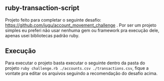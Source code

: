 ## ruby-transaction-script
Projeto feito para completar o seguinte desafio: https://github.com/iugu/account_movement_challenge .
Por ser um projeto simples eu preferi não usar nenhuma gem ou framework pra execução dele, apenas usei bibliotecas padrão ruby.

## Execução
Para executar o projeto basta executar o seguinte dentro da pasta do projeto `ruby challenge.rb ./accounts.csv ./transactions.csv`, fique a vontate pra editar os arquivos seguindo a recomendação do desafio acima.
